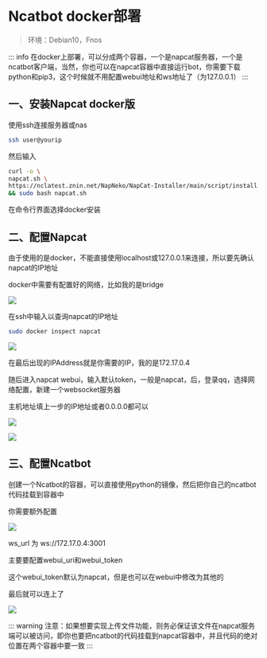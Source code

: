 # Ncatbot docker部署

> 环境：Debian10，Fnos

::: info
在docker上部署，可以分成两个容器，一个是napcat服务器，一个是ncatbot客户端，当然，你也可以在napcat容器中直接运行bot，你需要下载python和pip3，这个时候就不用配置webui地址和ws地址了（为127.0.0.1）
:::

## 一、安装Napcat docker版

使用ssh连接服务器或nas
``` bash
ssh user@yourip 
```

然后输入
```bash
curl -o \
napcat.sh \
https://nclatest.znin.net/NapNeko/NapCat-Installer/main/script/install.sh \
&& sudo bash napcat.sh
```

在命令行界面选择docker安装

## 二、配置Napcat

由于使用的是docker，不能直接使用localhost或127.0.0.1来连接，所以要先确认napcat的IP地址  

docker中需要有配置好的网络，比如我的是bridge  

![](/docker/image-zhiv.png)

在ssh中输入以查询napcat的IP地址
```bash
sudo docker inspect napcat
```
![](/docker/image.png)

在最后出现的IPAddress就是你需要的IP，我的是172.17.0.4

随后进入napcat webui，输入默认token，一般是napcat，后，登录qq，选择网络配置，新建一个websocket服务器

主机地址填上一步的IP地址或者0.0.0.0都可以

![](/docker/image-evbv.png)

![](/docker/image-reod.png)

## 三、配置Ncatbot

创建一个Ncatbot的容器，可以直接使用python的镜像，然后把你自己的ncatbot代码挂载到容器中

你需要额外配置

![](/docker/image-kqao.png) 

ws_url 为 ws://172.17.0.4:3001

主要要配置webui_uri和webui_token

这个webui_token默认为napcat，但是也可以在webui中修改为其他的

最后就可以连上了

![](/docker/image-njul.png)

::: warning
注意：如果想要实现上传文件功能，则务必保证该文件在napcat服务端可以被访问，即你也要把ncatbot的代码挂载到napcat容器中，并且代码的绝对位置在两个容器中要一致
:::
